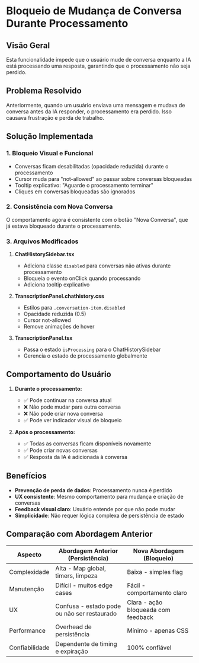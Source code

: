 # Bloqueio de Mudança de Conversa Durante Processamento

## Visão Geral

Esta funcionalidade impede que o usuário mude de conversa enquanto a IA está processando uma resposta, garantindo que o processamento não seja perdido.

## Problema Resolvido

Anteriormente, quando um usuário enviava uma mensagem e mudava de conversa antes da IA responder, o processamento era perdido. Isso causava frustração e perda de trabalho.

## Solução Implementada

### 1. Bloqueio Visual e Funcional

- Conversas ficam desabilitadas (opacidade reduzida) durante o processamento
- Cursor muda para "not-allowed" ao passar sobre conversas bloqueadas
- Tooltip explicativo: "Aguarde o processamento terminar"
- Cliques em conversas bloqueadas são ignorados

### 2. Consistência com Nova Conversa

O comportamento agora é consistente com o botão "Nova Conversa", que já estava bloqueado durante o processamento.

### 3. Arquivos Modificados

1. **ChatHistorySidebar.tsx**
   - Adiciona classe `disabled` para conversas não ativas durante processamento
   - Bloqueia o evento onClick quando processando
   - Adiciona tooltip explicativo

2. **TranscriptionPanel.chathistory.css**
   - Estilos para `.conversation-item.disabled`
   - Opacidade reduzida (0.5)
   - Cursor not-allowed
   - Remove animações de hover

3. **TranscriptionPanel.tsx**
   - Passa o estado `isProcessing` para o ChatHistorySidebar
   - Gerencia o estado de processamento globalmente

## Comportamento do Usuário

1. **Durante o processamento:**
   - ✅ Pode continuar na conversa atual
   - ❌ Não pode mudar para outra conversa
   - ❌ Não pode criar nova conversa
   - ✅ Pode ver indicador visual de bloqueio

2. **Após o processamento:**
   - ✅ Todas as conversas ficam disponíveis novamente
   - ✅ Pode criar novas conversas
   - ✅ Resposta da IA é adicionada à conversa

## Benefícios

- **Prevenção de perda de dados**: Processamento nunca é perdido
- **UX consistente**: Mesmo comportamento para mudança e criação de conversas
- **Feedback visual claro**: Usuário entende por que não pode mudar
- **Simplicidade**: Não requer lógica complexa de persistência de estado

## Comparação com Abordagem Anterior

| Aspecto | Abordagem Anterior (Persistência) | Nova Abordagem (Bloqueio) |
|---------|-----------------------------------|---------------------------|
| Complexidade | Alta - Map global, timers, limpeza | Baixa - simples flag |
| Manutenção | Difícil - muitos edge cases | Fácil - comportamento claro |
| UX | Confusa - estado pode ou não ser restaurado | Clara - ação bloqueada com feedback |
| Performance | Overhead de persistência | Mínimo - apenas CSS |
| Confiabilidade | Dependente de timing e expiração | 100% confiável | 